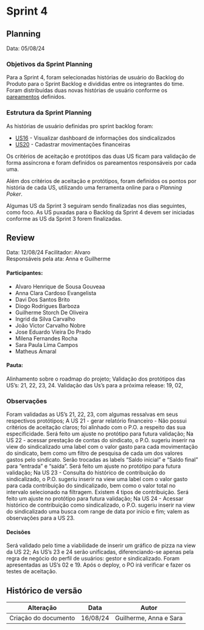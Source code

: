 # Sprint 4

## Planning

Data: 05/08/24

### Objetivos da Sprint Planning

Para a Sprint 4, foram selecionadas histórias de usuário do Backlog do Produto para o Sprint Backlog e divididas entre os integrantes do time. Foram distribuídas duas novas histórias de usuário conforme os [pareamentos](./pareamentos4.md) definidos.

### Estrutura da Sprint Planning

As histórias de usuário definidas pro sprint backlog foram:


- [US16](https://github.com/fga-eps-mds/2024.1-SENTINELA-DOC/issues/31) - Visualizar dashboard de informações dos sindicalizados
- [US20](https://github.com/fga-eps-mds/2024.1-SENTINELA-DOC/issues/35) - Cadastrar movimentações financeiras


Os critérios de aceitação e protótipos das duas US ficam para validação de forma assíncrona e foram definidos os pareamentos responsáveis por cada uma.

Além dos critérios de aceitação e protótipos, foram definidos os pontos por história de cada US, utilizando uma ferramenta online para o _Planning Poker_.

Algumas US da Sprint 3 seguiram sendo finalizadas nos dias seguintes, como foco. As US puxadas para o Backlog da Sprint 4 devem ser iniciadas conforme as US da Sprint 3 forem finalizadas.

## Review

Data: 12/08/24
Facilitador: Alvaro  
Responsáveis pela ata: Anna e Guilherme

#### Participantes:

- Alvaro Henrique de Sousa Gouveaa
- Anna Clara Cardoso Evangelista
- Davi Dos Santos Brito
- Diogo Rodrigues Barboza
- Guilherme Storch De Oliveira
- Ingrid da Silva Carvalho
- João Victor Carvalho Nobre
- Jose Eduardo Vieira Do Prado
- Milena Fernandes Rocha
- Sara Paula Lima Campos
- Matheus Amaral

#### Pauta:

Alinhamento sobre o roadmap do projeto;
Validação dos protótipos das US’s: 21, 22, 23, 24.
Validação das Us’s para a próxima release: 19, 02,

### Observações

Foram validadas as US’s 21, 22, 23, com algumas ressalvas em seus respectivos protótipos;
A US 21 - gerar relatório financeiro - Não possui critérios de aceitação claros; foi alinhado com o P.O. a respeito das sua especificidade. Será feito um ajuste no protótipo para futura validação;
Na US 22 - acessar prestação de contas do sindicato, o P.O. sugeriu inserir na view do sindicalizado uma label com o valor gasto para cada movimentação do sindicato, bem como um filtro de pesquisa de cada um dos valores gastos pelo sindicato. Serão trocadas as labels “Saldo inicial” e “Saldo final” para “entrada” e “saída”. Será feito um ajuste no protótipo para futura validação;
Na US 23 - Consulta do histórico de contribuição do sindicalizado, o P.O. sugeriu inserir na view uma label com o valor gasto para cada contribuição do sindicalizado, bem como o valor total no intervalo selecionado na filtragem. Existem 4 tipos de contribuição. Será feito um ajuste no protótipo para futura validação;
Na US 24 - Acessar histórico de contribuição como sindicalizado, o P.O. sugeriu inserir na view do sindicalizado uma busca com range de data por início e fim; valem as observações para a US 23.

#### Decisões

Será validado pelo time a viabilidade de inserir um gráfico de pizza na view da US 22;
As US’s 23 e 24 serão unificadas, diferenciando-se apenas pela regra de negócio do perfil de usuários: gestor e sindicalizado.
Foram apresentadas as US’s 02 e 19. Após o deploy, o PO irá verificar e fazer os testes de aceitação.

## Histórico de versão

| Alteração            | Data     | Autor                  |
| -------------------- | -------- | ---------------------- |
| Criação do documento | 16/08/24 | Guilherme, Anna e Sara |
